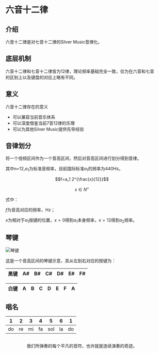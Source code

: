 # 六音十二律

## 介绍

六音十二律是对七音十二律的Silver Music音律化。

## 底层机制

六音十二律和七音十二律皆为12律，理论频率基础完全一致，仅为在六音和七音的区别上以及键盘的对应上略有不同。

## 意义

六音十二律存在的意义

* 可以兼容当前音乐体系
* 可以深度借鉴当前7音12律的乐理
* 可以为其他Silver Music提供先导经验

## 音律划分

将一个倍频区间作为一个音高区间，然后对音高区间进行划分得到音律。

其中n=12,$a_1$为标准音频率，目前国际标准$a_1$的频率为440Hz。

$$f=a_1 2^{\frac{x}{12}}$$

$$x\in{N^{+}}$$

式中：

$f$为音高对应的频率，Hz；

$x$为相对于$a_1$按键的位置，$x=0$得到$a_1$本身频率，$x=12$得到$a_2$频率。

## 琴键

<img :src="$withBase('/tweleve/tweleve.jpg')" alt="琴键">

这是一个音高区间的琴键示意，其从左到右对应的按键为：

| 黑键 | A#  | B#  | C#  | D#  | E#  | F#  |
| ---- | --- | --- | --- | --- | --- | --- |

| 白键 | A   | B   | C   | D   | E   | F   | A   |
| ---- | --- | --- | --- | --- | --- | --- | --- |



## 唱名

| 1   | 2   | 3   | 4   | 5   | 6   | 1   |
| --- | --- | --- | --- | --- | --- | --- |
| do  | re  | mi  | fa  | sol | la  | do  |

##

<center class="footer">我们所弹奏的每个平凡的音符，也许就是连续演奏的奇迹。</center >